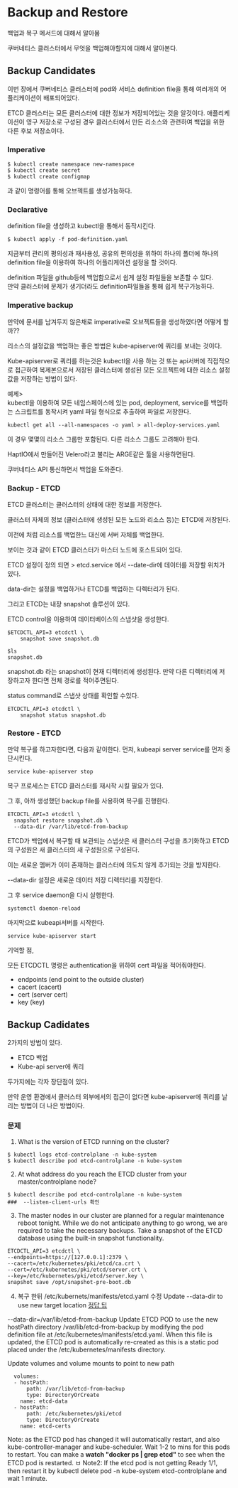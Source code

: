 # Backup and Restore
백업과 복구 메서드에 대해서 알아봄

쿠버네티스 클러스터에서 무엇을 백업해야할지에 대해서 알아본다.

## Backup Candidates
이번 장에서 쿠버네티스 클러스터에 pod와 서비스 definition file을 통해 여러개의 어플리케이션이 배포되어있다.

ETCD 클러스터는 모든 클러스터에 대한 정보가 저장되어있는 것을 알것이다. 애플리케이션이 영구 저장소로 구성된 경우 클러스터에서 만든 리소스와 관련하여 백업을 위한 다른 후보 저장소이다.

### Imperative
```
$ kubectl create namespace new-namespace
$ kubectl create secret
$ kubectl create configmap
```
과 같이 명령어를 통해 오브젝트를 생성가능하다.

### Declarative
definition file을 생성하고 kubectl을 통해서 동작시킨다.
```
$ kubectl apply -f pod-definition.yaml
```

지금부터 관리의 평의성과 재사용성, 공유의 편의성을 위하여 하나의 폴더에 하나의 definition file을 이용하여 하나의 어플리케이션 설정을 할 것이다.

definition 파일을 github등에 백업함으로서 쉽게 설정 파일들을 보존할 수 있다.  
만약 클러스터에 문제가 생기더라도 definition파일들을 통해 쉽게 복구가능하다.

### Imperative backup
만약에 문서를 남겨두지 않은채로 imperative로 오브젝트들을 생성하였다면 어떻게 할까??

리소스의 설정값을 백업하는 좋은 방법은 kube-apiserver에 쿼리를 보내는 것이다.

Kube-apiserver로 쿼리를 하는것은 kubectl을 사용 하는 것 또는 api서버에 직접적으로 접근하여 복제본으로서 저장된 클러스터에 생성된 모든 오프젝트에 대한 리소스 설정값을 저장하는 방법이 있다.

예제>  
kubectl을 이용하여 모든 네임스페이스에 있는 pod, deployment, service를 백업하는 스크립트를 동작시켜 yaml 파일 형식으로 추출하여 파일로 저장한다.
```
kubectl get all --all-namespaces -o yaml > all-deploy-services.yaml
```
이 경우 몇몇의 리소스 그룹만 포함된다. 다른 리소스 그룹도 고려해야 한다.

HaptIO에서 만들어진 Velero라고 불리는 ARGE같은 툴을 사용하면된다.

쿠버네티스 API 통신하면서 백업을 도와준다.

### Backup - ETCD
ETCD 클러스터는 클러스터의 상태에 대한 정보를 저장한다.

클러스터 자체의 정보 (클러스터에 생성된 모든 노드와 리소스 등)는 ETCD에 저장된다.

이전에 처럼 리소스를 백업한느 대신에 서버 자체를 백업한다. 

보이는 것과 같이 ETCD 클러스터가 마스터 노드에 호스트되어 있다. 

ETCD 설정이 정의 되면 > etcd.service 에서 --date-dir에 데이터를 저장할 위치가 있다.

data-dir는 설정을 백업하거나 ETCD를 백업하는 디렉터리가 된다.

그리고 ETCD는 내장 snapshot 솔루션이 있다.

ETCD control을 이용하여 데이터베이스의 스냅샷을 생성한다.
```
$ETCDCTL_API=3 etcdctl \
    snapshot save snapshot.db
```
```
$ls
snapshot.db
```
snapshot.db 라는 snapshot이 현재 디렉터리에 생성된다. 만약 다른 디렉터리에 저장하고자 한다면 전체 경로를 적어주면된다.

status command로 스냅샷 상태를 확인할 수있다.
```
ETCDCTL_API=3 etcdctl \
    snapshot status snapshot.db
```

### Restore - ETCD
만약 복구를 하고자한다면, 다음과 같이한다.
먼저, kubeapi server service를 먼저 중단시킨다.
```
service kube-apiserver stop
```
복구 프로세스는 ETCD 클러스터를 재시작 시킬 필요가 있다.

그 후, 아까 생성했던 backup file를 사용하여 복구를 진행한다.
```
ETCDCTL_API=3 etcdctl \
  snapshot restore snapshot.db \
  --data-dir /var/lib/etcd-from-backup
```
ETCD가 백업에서 복구할 때 보관되는 스냅샷은 새 클러스터 구성을 초기화하고 ETCD의 구성원은 새 클러스터의 새 구성원으로 구성된다.

이는 새로운 멤버가 이미 존재하는 클러스터에 의도치 않게 추가되는 것을 방지한다.

--data-dir 설정은 새로운 데이터 저장 디렉터리를 지정한다.

그 후 service daemon을 다시 실행한다.

```
systemctl daemon-reload
```

마지막으로 kubeapi서버를 시작한다.
```
service kube-apiserver start
```

기억할 점,

모든 ETCDCTL 명령은 authentication을 위하여 cert 파일을 적어줘야한다.
* endpoints (end point to the outside cluster)
* cacert (cacert)
* cert (server cert)
* key (key)


## Backup Cadidates
2가지의 방법이 있다.
* ETCD 백업
* Kube-api server에 쿼리

두가지에는 각자 장단점이 있다.

만약 운영 환경에서 클러스터 외부에서의 접근이 없다면 kube-apiserver에 쿼리를 날리는 방법이 더 나은 방법이다.


### 문제
1. What is the version of ETCD running on the cluster?
```
$ kubectl logs etcd-controlplane -n kube-system
$ kubectl describe pod etcd-controlplane -n kube-system
```
2. At what address do you reach the ETCD cluster from your master/controlplane node?
```
$ kubectl describe pod etcd-controlplane -n kube-system
###  --listen-client-urls 확인
``` 

   
3. The master nodes in our cluster are planned for a regular maintenance reboot tonight. While we do not anticipate anything to go wrong, we are required to take the necessary backups. Take a snapshot of the ETCD database using the built-in snapshot functionality.
```
ETCDCTL_API=3 etcdctl \
--endpoints=https://[127.0.0.1]:2379 \
--cacert=/etc/kubernetes/pki/etcd/ca.crt \
--cert=/etc/kubernetes/pki/etcd/server.crt \
--key=/etc/kubernetes/pki/etcd/server.key \
snapshot save /opt/snapshot-pre-boot.db
```

4. 복구 한뒤 /etc/kubernets/manifests/etcd.yaml 수정
Update --data-dir to use new target location
[정답 팁](https://github.com/mmumshad/kubernetes-the-hard-way/blob/master/practice-questions-answers/cluster-maintenance/backup-etcd/etcd-backup-and-restore.md)


--data-dir=/var/lib/etcd-from-backup
Update ETCD POD to use the new hostPath directory /var/lib/etcd-from-backup by modifying the pod definition file at /etc/kubernetes/manifests/etcd.yaml. When this file is updated, the ETCD pod is automatically re-created as this is a static pod placed under the /etc/kubernetes/manifests directory.

Update volumes and volume mounts to point to new path
```
  volumes:
  - hostPath:
      path: /var/lib/etcd-from-backup
      type: DirectoryOrCreate
    name: etcd-data
  - hostPath:
      path: /etc/kubernetes/pki/etcd
      type: DirectoryOrCreate
    name: etcd-certs
```
Note: as the ETCD pod has changed it will automatically restart, and also kube-controller-manager and kube-scheduler. Wait 1-2 to mins for this pods to restart. You can make a **watch "docker ps | grep etcd"** to see when the ETCD pod is restarted.
ㅂ
Note2: If the etcd pod is not getting Ready 1/1, then restart it by kubectl delete pod -n kube-system etcd-controlplane and wait 1 minute.
